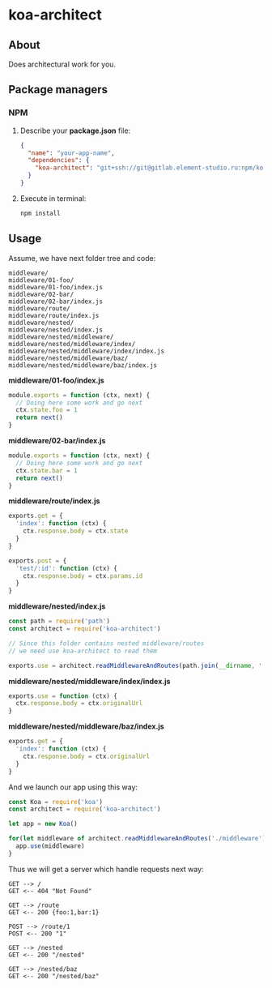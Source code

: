 # koa-architect

## About
Does architectural work for you.

## Package managers
### NPM
1. Describe your **package.json** file:

    ```json
    {
      "name": "your-app-name",
      "dependencies": {
        "koa-architect": "git+ssh://git@gitlab.element-studio.ru:npm/koa-architect.git#latest"
      }
    }
    ```
    
2. Execute in terminal:
    ```bash
    npm install
    ```

## Usage
Assume, we have next folder tree and code:
```
middleware/
middleware/01-foo/
middleware/01-foo/index.js
middleware/02-bar/
middleware/02-bar/index.js
middleware/route/
middleware/route/index.js
middleware/nested/
middleware/nested/index.js
middleware/nested/middleware/
middleware/nested/middleware/index/
middleware/nested/middleware/index/index.js
middleware/nested/middleware/baz/
middleware/nested/middleware/baz/index.js
```
**middleware/01-foo/index.js**
```js
module.exports = function (ctx, next) {
  // Doing here some work and go next
  ctx.state.foo = 1
  return next()
}
```
**middleware/02-bar/index.js**
```js
module.exports = function (ctx, next) {
  // Doing here some work and go next
  ctx.state.bar = 1
  return next()
}
```
**middleware/route/index.js**
```js
exports.get = {
  'index': function (ctx) {
    ctx.response.body = ctx.state
  }
}

exports.post = {
  'test/:id': function (ctx) {
    ctx.response.body = ctx.params.id
  }
}
```
**middleware/nested/index.js**
```js
const path = require('path')
const architect = require('koa-architect')

// Since this folder contains nested middleware/routes
// we need use koa-architect to read them

exports.use = architect.readMiddlewareAndRoutes(path.join(__dirname, './middleware'))
```
**middleware/nested/middleware/index/index.js**
```js
exports.use = function (ctx) {
  ctx.response.body = ctx.originalUrl
}
```
**middleware/nested/middleware/baz/index.js**
```js
exports.get = {
  'index': function (ctx) {
    ctx.response.body = ctx.originalUrl
  }
}
```

And we launch our app using this way:
```js
const Koa = require('koa')
const architect = require('koa-architect')

let app = new Koa()

for(let middleware of architect.readMiddlewareAndRoutes('./middleware')) {
  app.use(middleware)
}
```

Thus we will get a server which handle requests next way:
```
GET --> / 
GET <-- 404 "Not Found"

GET --> /route
GET <-- 200 {foo:1,bar:1}

POST --> /route/1
POST <-- 200 "1"

GET --> /nested
GET <-- 200 "/nested"

GET --> /nested/baz
GET <-- 200 "/nested/baz"
```
